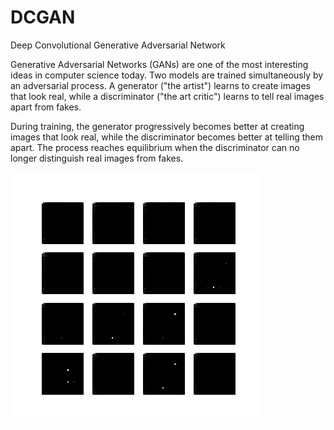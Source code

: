 # DCGAN
Deep Convolutional Generative Adversarial Network

Generative Adversarial Networks (GANs) are one of the most interesting ideas
in computer science today. Two models are trained simultaneously by an
adversarial process. A generator ("the artist") learns to create images
that look real, while a discriminator ("the art critic") learns to tell
real images apart from fakes.

During training, the generator progressively becomes better at creating
images that look real, while the discriminator becomes better at telling
them apart. The process reaches equilibrium when the discriminator
can no longer distinguish real images from fakes.

![](dcgan.gif)
